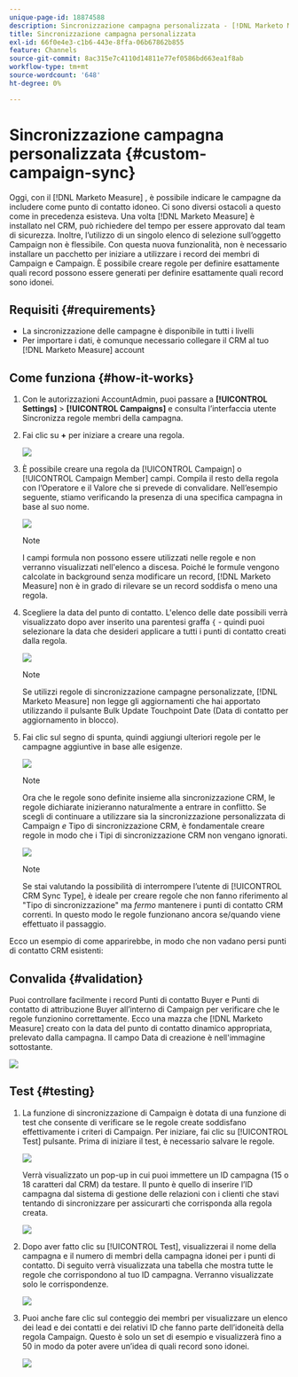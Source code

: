 ```yaml
---
unique-page-id: 18874588
description: Sincronizzazione campagna personalizzata - [!DNL Marketo Measure] - Documentazione del prodotto
title: Sincronizzazione campagna personalizzata
exl-id: 66f0e4e3-c1b6-443e-8ffa-06b67862b855
feature: Channels
source-git-commit: 8ac315e7c4110d14811e77ef0586bd663ea1f8ab
workflow-type: tm+mt
source-wordcount: '648'
ht-degree: 0%

---
```


# Sincronizzazione campagna personalizzata {#custom-campaign-sync}

Oggi, con il [!DNL Marketo Measure] , è possibile indicare le campagne da includere come punto di contatto idoneo. Ci sono diversi ostacoli a questo come in precedenza esisteva. Una volta [!DNL Marketo Measure] è installato nel CRM, può richiedere del tempo per essere approvato dal team di sicurezza. Inoltre, l’utilizzo di un singolo elenco di selezione sull’oggetto Campaign non è flessibile. Con questa nuova funzionalità, non è necessario installare un pacchetto per iniziare a utilizzare i record dei membri di Campaign e Campaign. È possibile creare regole per definire esattamente quali record possono essere generati per definire esattamente quali record sono idonei.

## Requisiti {#requirements}

* La sincronizzazione delle campagne è disponibile in tutti i livelli
* Per importare i dati, è comunque necessario collegare il CRM al tuo [!DNL Marketo Measure] account

## Come funziona {#how-it-works}

1. Con le autorizzazioni AccountAdmin, puoi passare a **[!UICONTROL Settings]** > **[!UICONTROL Campaigns]** e consulta l’interfaccia utente Sincronizza regole membri della campagna.
1. Fai clic su **+** per iniziare a creare una regola.

   ![](assets/1-1.png)

1. È possibile creare una regola da [!UICONTROL Campaign] o [!UICONTROL Campaign Member] campi. Compila il resto della regola con l’Operatore e il Valore che si prevede di convalidare. Nell’esempio seguente, stiamo verificando la presenza di una specifica campagna in base al suo nome.

   ![](assets/2-1.png)

   >[!NOTE]
   >
   >I campi formula non possono essere utilizzati nelle regole e non verranno visualizzati nell&#39;elenco a discesa. Poiché le formule vengono calcolate in background senza modificare un record, [!DNL Marketo Measure] non è in grado di rilevare se un record soddisfa o meno una regola.

1. Scegliere la data del punto di contatto. L&#39;elenco delle date possibili verrà visualizzato dopo aver inserito una parentesi graffa `{` - quindi puoi selezionare la data che desideri applicare a tutti i punti di contatto creati dalla regola.

   ![](assets/3-1.png)

   >[!NOTE]
   >
   >Se utilizzi regole di sincronizzazione campagne personalizzate, [!DNL Marketo Measure] non legge gli aggiornamenti che hai apportato utilizzando il pulsante Bulk Update Touchpoint Date (Data di contatto per aggiornamento in blocco).

1. Fai clic sul segno di spunta, quindi aggiungi ulteriori regole per le campagne aggiuntive in base alle esigenze.

   ![](assets/4-1.png)

   >[!NOTE]
   >
   >Ora che le regole sono definite insieme alla sincronizzazione CRM, le regole dichiarate inizieranno naturalmente a entrare in conflitto. Se scegli di continuare a utilizzare sia la sincronizzazione personalizzata di Campaign _e_ Tipo di sincronizzazione CRM, è fondamentale creare regole in modo che i Tipi di sincronizzazione CRM non vengano ignorati.

   ![](assets/5-1.png)

   >[!NOTE]
   >
   >Se stai valutando la possibilità di interrompere l’utente di [!UICONTROL CRM Sync Type], è ideale per creare regole che non fanno riferimento al &quot;Tipo di sincronizzazione&quot; ma _fermo_ mantenere i punti di contatto CRM correnti. In questo modo le regole funzionano ancora se/quando viene effettuato il passaggio.

Ecco un esempio di come apparirebbe, in modo che non vadano persi punti di contatto CRM esistenti:

## Convalida {#validation}

Puoi controllare facilmente i record Punti di contatto Buyer e Punti di contatto di attribuzione Buyer all’interno di Campaign per verificare che le regole funzionino correttamente. Ecco una mazza che [!DNL Marketo Measure] creato con la data del punto di contatto dinamico appropriata, prelevato dalla campagna. Il campo Data di creazione è nell&#39;immagine sottostante.

![](assets/6-1.png)

## Test {#testing}

1. La funzione di sincronizzazione di Campaign è dotata di una funzione di test che consente di verificare se le regole create soddisfano effettivamente i criteri di Campaign. Per iniziare, fai clic su [!UICONTROL Test] pulsante. Prima di iniziare il test, è necessario salvare le regole.

   ![](assets/7-1.png)

   Verrà visualizzato un pop-up in cui puoi immettere un ID campagna (15 o 18 caratteri dal CRM) da testare. Il punto è quello di inserire l’ID campagna dal sistema di gestione delle relazioni con i clienti che stavi tentando di sincronizzare per assicurarti che corrisponda alla regola creata.

   ![](assets/8-1.png)

1. Dopo aver fatto clic su [!UICONTROL Test], visualizzerai il nome della campagna e il numero di membri della campagna idonei per i punti di contatto. Di seguito verrà visualizzata una tabella che mostra tutte le regole che corrispondono al tuo ID campagna. Verranno visualizzate solo le corrispondenze.

   ![](assets/9.png)

1. Puoi anche fare clic sul conteggio dei membri per visualizzare un elenco dei lead e dei contatti e dei relativi ID che fanno parte dell’idoneità della regola Campaign. Questo è solo un set di esempio e visualizzerà fino a 50 in modo da poter avere un’idea di quali record sono idonei.

   ![](assets/10.png)
